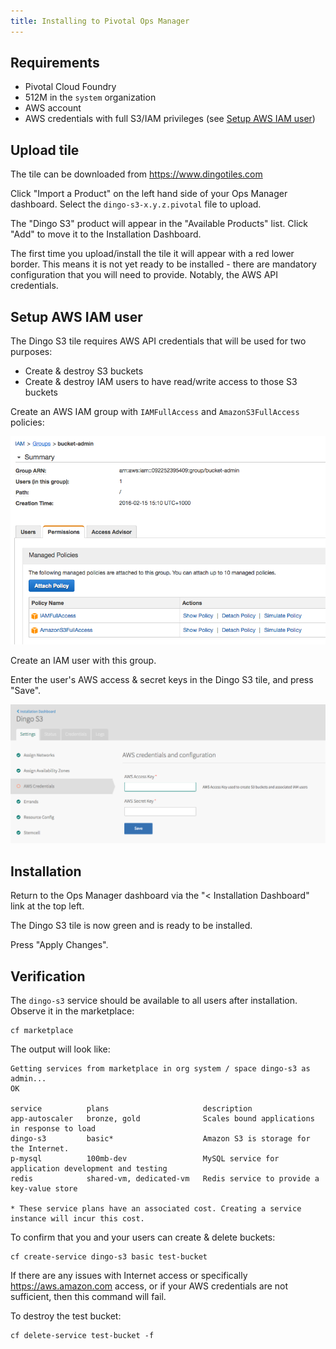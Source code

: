 ```yaml
---
title: Installing to Pivotal Ops Manager
---
```


## <a id="requirements"></a>Requirements

* Pivotal Cloud Foundry
* 512M in the `system` organization
* AWS account
* AWS credentials with full S3/IAM privileges (see <a href="#iam-user">Setup AWS IAM user</a>)

## <a id="upload-tile"></a>Upload tile

The tile can be downloaded from https://www.dingotiles.com

Click "Import a Product" on the left hand side of your Ops Manager dashboard. Select the `dingo-s3-x.y.z.pivotal` file to upload.

The "Dingo S3" product will appear in the "Available Products" list. Click "Add" to move it to the Installation Dashboard.

The first time you upload/install the tile it will appear with a red lower border. This means it is not yet ready to be installed - there are mandatory configuration that you will need to provide. Notably, the AWS API credentials.

## <a id="iam-user"></a>Setup AWS IAM user

The Dingo S3 tile requires AWS API credentials that will be used for two purposes:

* Create & destroy S3 buckets
* Create & destroy IAM users to have read/write access to those S3 buckets

Create an AWS IAM group with `IAMFullAccess` and `AmazonS3FullAccess` policies:

![aws-iam-group](images/aws-iam-group.png)

Create an IAM user with this group.

Enter the user's AWS access & secret keys in the Dingo S3 tile, and press "Save".

![tile-aws-credentials](images/tile-aws-credentials.png)

## <a id="installation"></a>Installation

Return to the Ops Manager dashboard via the "< Installation Dashboard" link at the top left.

The Dingo S3 tile is now green and is ready to be installed.

Press "Apply Changes".

## <a id="verification"></a>Verification

The `dingo-s3` service should be available to all users after installation. Observe it in the marketplace:

```
cf marketplace
```

The output will look like:

```
Getting services from marketplace in org system / space dingo-s3 as admin...
OK

service          plans                     description
app-autoscaler   bronze, gold              Scales bound applications in response to load
dingo-s3         basic*                    Amazon S3 is storage for the Internet.
p-mysql          100mb-dev                 MySQL service for application development and testing
redis            shared-vm, dedicated-vm   Redis service to provide a key-value store

* These service plans have an associated cost. Creating a service instance will incur this cost.
```

To confirm that you and your users can create & delete buckets:

```
cf create-service dingo-s3 basic test-bucket
```

If there are any issues with Internet access or specifically https://aws.amazon.com access, or if your AWS credentials are not sufficient, then this command will fail.

To destroy the test bucket:

```
cf delete-service test-bucket -f
```
